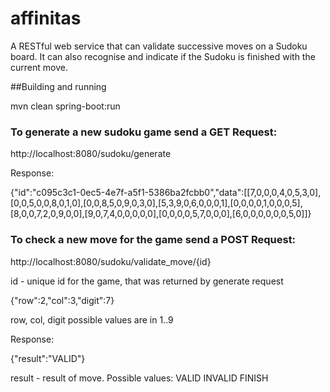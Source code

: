 # affinitas

A RESTful web service that can validate successive moves on a Sudoku board. It can also recognise and 
indicate if the Sudoku is finished with the current move.

##Building and running

mvn clean spring-boot:run

### To generate a new sudoku game send a GET Request:

http://localhost:8080/sudoku/generate

Response: 

{"id":"c095c3c1-0ec5-4e7f-a5f1-5386ba2fcbb0","data":[[7,0,0,0,4,0,5,3,0],[0,0,5,0,0,8,0,1,0],[0,0,8,5,0,9,0,3,0],[5,3,9,0,6,0,0,0,1],[0,0,0,0,1,0,0,0,5],[8,0,0,7,2,0,9,0,0],[9,0,7,4,0,0,0,0,0],[0,0,0,0,5,7,0,0,0],[6,0,0,0,0,0,0,5,0]]}

### To check a new move for the game send a POST Request:

http://localhost:8080/sudoku/validate_move/{id}

id - unique id for the game, that was returned by generate request

{"row":2,"col":3,"digit":7}

row, col, digit possible values are in 1..9 

Response: 

{"result":"VALID"}

result - result of move. Possible values:
VALID
INVALID
FINISH
